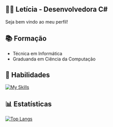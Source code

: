 ## 👩‍💻 Letícia - Desenvolvedora C#
Seja bem vindo ao meu perfil!

## 📚 Formação
- Técnica em Informática
- Graduanda em Ciência da Computação

## 🚀 Habilidades
[![My Skills](https://skillicons.dev/icons?i=cs,js,html,css,react,angular,flutter)](https://skillicons.dev)
 	
## 📊 Estatísticas
[![Top Langs](https://github-readme-stats.vercel.app/api/top-langs/?username=leticiatakenaka&layout=compact)](https://github.com/leticiatakenaka/github-readme-stats)
